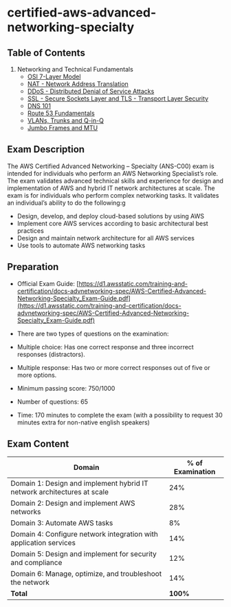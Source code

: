 # certified-aws-advanced-networking-specialty

## Table of Contents

1. Networking and Technical Fundamentals
    - [OSI 7-Layer Model](01-fundamentals/osi.md)
    - [NAT - Network Address Translation](01-fundamentals/nat.md)
    - [DDoS - Distributed Denial of Service Attacks](01-fundamentals/ddos.md)
    - [SSL - Secure Sockets Layer and TLS - Transport Layer Security](01-fundamentals/ssl.md)
    - [DNS 101](01-fundamentals/dns.md)
    - [Route 53 Fundamentals](01-fundamentals/route53.md)
    - [VLANs, Trunks and Q-in-Q](01-fundamentals/vlan.md)
    - [Jumbo Frames and MTU](01-fundamentals/jumbo.md)

## Exam Description

The AWS Certified Advanced Networking – Specialty (ANS-C00) exam is intended for individuals who perform an AWS Networking Specialist’s role. The exam validates advanced technical skills and experience for design and implementation of AWS and hybrid IT network architectures at scale. The exam is for individuals who perform complex networking tasks. It validates an individual’s ability to do the following:g
- Design, develop, and deploy cloud-based solutions by using AWS
- Implement core AWS services according to basic architectural best practices
- Design and maintain network architecture for all AWS services
- Use tools to automate AWS networking tasks

## Preparation

- Official Exam Guide: [https://d1.awsstatic.com/training-and-certification/docs-advnetworking-spec/AWS-Certified-Advanced-Networking-Specialty_Exam-Guide.pdf](https://d1.awsstatic.com/training-and-certification/docs-advnetworking-spec/AWS-Certified-Advanced-Networking-Specialty_Exam-Guide.pdf)

- There are two types of questions on the examination:

- Multiple choice: Has one correct response and three incorrect responses (distractors).
- Multiple response: Has two or more correct responses out of five or more options.

- Minimum passing score: 750/1000

- Number of questions: 65

- Time: 170 minutes to complete the exam (with a possibility to request 30 minutes extra for non-native english speakers)

## Exam Content

| **Domain**                                                              | **% of Examination** |
|-------------------------------------------------------------------------|----------------------|
| Domain 1: Design and implement hybrid IT network architectures at scale | 24%                  |
| Domain 2: Design and implement AWS networks                             | 28%                  |
| Domain 3: Automate AWS tasks                                            | 8%                   |
| Domain 4: Configure network integration with application services       | 14%                  |
| Domain 5: Design and implement for security and compliance              | 12%                  |
| Domain 6: Manage, optimize, and troubleshoot the network                | 14%                  |
| **Total**                                                               | **100%**             |
